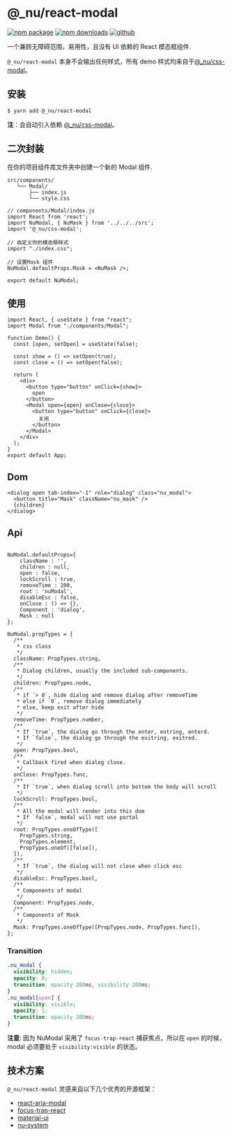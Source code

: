 # @\_nu/react-modal

[![npm package][npm-badge]][npm-url]
[![npm downloads][npm-downloads]][npm-url]
[![github][git-badge]][git-url]

[npm-badge]: https://img.shields.io/npm/v/@_nu/react-modal.svg
[npm-url]: https://www.npmjs.org/package/@_nu/react-modal
[npm-downloads]: https://img.shields.io/npm/dw/@_nu/react-modal
[git-url]: https://github.com/nu-system/react
[git-badge]: https://img.shields.io/github/stars/nu-system/react.svg?style=social

一个兼顾无障碍范围，易用性，且没有 UI 依赖的 React 模态框组件.

`@_nu/react-modal` 本身不会输出任何样式，所有 demo 样式均来自于[@\_nu/css-modal](https://nu-system.github.io/css/modal/)。

## 安装

```
$ yarn add @_nu/react-modal
```

**注**：会自动引入依赖 [@\_nu/css-modal](https://nu-system.github.io/css/modal/)。

## 二次封装

在你的项目组件库文件夹中创建一个新的 Modal 组件.

```
src/components/
   └── Modal/
       ├── index.js
       └── style.css
```

```JSX
// components/Modal/index.js
import React from 'react';
import NuModal, { NuMask } from '../../../src';
import '@_nu/css-modal';

// 自定义你的模态框样式
import "./index.css";

// 设置Mask 组件
NuModal.defaultProps.Mask = <NuMask />;

export default NuModal;
```

## 使用

```JSX
import React, { useState } from "react";
import Modal from "./components/Modal";

function Demo() {
  const [open, setOpen] = useState(false);

  const show = () => setOpen(true);
  const close = () => setOpen(false);

  return (
    <div>
      <button type="button" onClick={show}>
        open
      </button>
      <Modal open={open} onClose={close}>
        <button type="button" onClick={close}>
          关闭
        </button>
      </Modal>
    </div>
  );
}
export default App;
```

## Dom

```JSX
<dialog open tab-index="-1" role="dialog" class="nu_modal">
  <button title="Mask" className="nu_mask" />
  {children}
</dialog>
```

## Api

```JSX

NuModal.defaultProps={
    className : '',
    children : null,
    open : false,
    lockScroll : true,
    removeTime : 200,
    root : 'nuModal',
    disableEsc : false,
    onClose : () => {},
    Component : 'dialog',
    Mask : null
};

NuModal.propTypes = {
  /**
   * css class
   */
  className: PropTypes.string,
  /**
   * Dialog children, usually the included sub-components.
   */
  children: PropTypes.node,
  /**
   * if `> 0`, hide dialog and remove dialog after removeTime
   * else if `0`, remove dialog immediately
   * else, keep exit after hide
   */
  removeTime: PropTypes.number,
  /**
   * If `true`, the dialog go through the enter, entring, enterd.
   * If `false`, the dialog go through the exitring, exitred.
   */
  open: PropTypes.bool,
  /**
   * Callback fired when dialog close.
   */
  onClose: PropTypes.func,
  /**
   * If `true`, when dialog scroll into bottom the body will scroll
   */
  lockScroll: PropTypes.bool,
  /**
   * All the modal will render into this dom
   * If `false`, modal will not use portal
   */
  root: PropTypes.oneOfType([
    PropTypes.string,
    PropTypes.element,
    PropTypes.oneOf([false]),
  ]),
  /**
   * If `true`, the dialog will not close when click esc
   */
  disableEsc: PropTypes.bool,
  /**
   * Components of modal
   */
  Component: PropTypes.node,
  /**
   * Components of Mask
   */
  Mask: PropTypes.oneOfType([PropTypes.node, PropTypes.func]),
};
```

### Transition

```CSS
.nu_modal {
  visibility: hidden;
  opacity: 0;
  transition: opacity 200ms, visibility 200ms;
}
.nu_modal[open] {
  visibility: visible;
  opacity: 1;
  transition: opacity 200ms;
}
```

**注意**: 因为 NuModal 采用了 `focus-trap-react` 捕获焦点，所以在 `open` 的时候，modal 必须要处于 `visibility:visible` 的状态。

## 技术方案

`@_nu/react-modal` 灵感来自以下几个优秀的开源框架：

- [react-aria-modal](https://github.com/davidtheclark/react-aria-modal)
- [focus-trap-react](https://github.com/davidtheclark/focus-trap-react)
- [material-ui](https://material-ui.com/zh/components/modal/)
- [nu-system](https://nu-system.github.io/)
